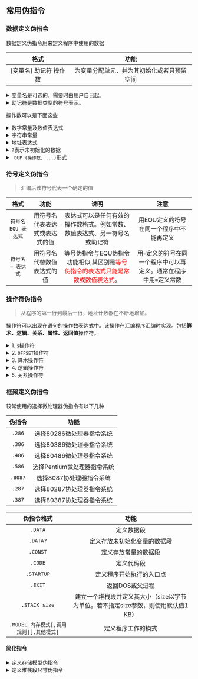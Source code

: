 ## 常用伪指令



### 数据定义伪指令

数据定义伪指令用来定义程序中使用的数据

| 格式 | 功能 | 
| :--: | :--: |
| [变量名] 助记符 操作数 | 为变量分配单元，并为其初始化或者只预留空间 |

<details>
<summary>变量名是可选的，需要时由用户自己起。</summary>

- 它是该数据区的符号地址，
- 也是其中第一个数据项的偏移量。
- 程序通过变量名引用其中的数据。
</details>

<details>
<summary>助记符是数据类型的符号表示。</summary>

| 助记符 | 数据类型 | 一个数据项字节数 |
| :----: | :------: | :--------------: |
|  DB *BYTE*  | 字节型 |         1          |
|  DW *WORD*  | 字型 |         2          |
|  DD *DWORD*  | 双字型 |         4          |
|  DQ *QWORD*  | 四字型 |         8          |
|  DF *FWORD*  | 六字节型 |         6          |
|  DT *TBYTE*  | 10字节型 |         10          |

注：必须掌握DB、DW、DD

</details>

操作数可以是下面这些

<details>
<summary>数字常量及数值表达式</summary>

操作数可以是数值表达式，数字中若出现字母形式,不区分大小写。如下所示：

- **十进制数** ：以D结尾，汇编语言中缺省值是十进制数，所以D可以省略不写。
- **二进制数** ：以B结尾。例如，10100011B，10100011b。
- **十六进制数** ：以H结尾。例如，12H，12h，0AB56H，0ab56h。
- **八进制数** ：以Q或O（字母）结尾。例如，352Q。

</details>

<details>
<summary>字符串常量</summary>

在汇编语言中字符需要用**单引号括起来**，

- 其值为字符的ASCII值。
- 因为每个字符占用一个字节，所以最好用**DB助记符**定义字符串。
  - 例如，`'A'`的值为41H。`'abc'`的值为616263H。

</details>

<details>
<summary>地址表达式</summary>

操作数可以是地址符号。

- 若只定义符号的偏移量部分，则使用DW助记符。
- 若要定义它的双字长地址指针（既含16位**偏移量**又含**段基址**），则使用DD助记符，
  - 其中低字中存放偏移量，高字中存放段基址。
  - 例如,`VAR DW LAB`语句在汇编后`VAR`中含有`LAB`的偏移量

</details>

<details>
<summary><code>?</code>表示未初始化的数据</summary>

- 在程序中使用`?`为变量预留空间而不赋初值。

</details>

<details>
<summary><code><n> DUP (操作数, ...)</code>形式</summary>

- 若要对某些数据重复多次，可以使用这种格式。
  - 其功能是把`()`中的内容复制n次。
- DUP可以嵌套。

</details>



### 符号定义伪指令

> 汇编后该符号代表一个确定的值

| 格式 | 功能 | 说明 | 注意 |
| :--: | :--: | :--: | :--: |
|  `符号名 EQU 表达式`  | 用符号名代表表达式或表达式的值 | 表达式可以是任何有效的操作数格式。例如常数、数值表达式、另一符号名或助记符 | 用EQU定义的符号在同一个程序中不能再定义 |
|  `符号名 = 表达式`  | 用符号名代替数值表达式的值 | 等号伪指令与EQU伪指令功能相似,其区别是<font color=red>等号伪指令的表达式只能是常数或数值表达式</font>。| 用`=`定义的符号在同一个程序中可以再定义。通常在程序中用`=`定义常数 |

### 操作符伪指令

> 从程序的第一行到最后一行，地址计数器在不断地增加。

操作符可以出现在语句的操作数表达式中。该操作在汇编程序汇编时实现。包括**算术、逻辑、关系、属性、返回值**操作符。



<details>
<summary>1. <code>$</code>操作符</summary>

- `$`操作符用来表示当前语句的偏移量。
- 程序中一般不直接使用`$`的值，而是使用它来计算变量占用的空间

```asm
; 例子
wVar WORD 0102h, 1000, 100*100
BYTESOFWVAR EQU $ - wVar ;值等于6
```

</details>

<details>
<summary>2. <code>OFFSET</code>操作符</summary>

| 格式 | 功能 |
| :--: | :--: |
|  `OFFSET [变量\|标号]`  | OFFSET操作符用来取出变量或标号的地址（在段中的偏移量）。在32位编程环境中，地址是一个32位的数。 |

```asm
; 例子
mov ax, OFFSET wVar ;将wVar的偏移量送入ax
```

</details>

<details>
<summary>3. 算术操作符</summary>

- 算术操作符可以用在**数值表达式**或**地址表达式**中

| 操作符 | 功能 |
| :----: | :--: |
|  `+`  | 加法 |
|  `-`  | 减法 |
|  `*`  | 乘法 |
|  `/`  | 除法 |
|  `MOD`  | 取模 |

```asm
; 例子
X DW 12, 34, 56
CT EQU ($ - X) / 2 ;CT的值为3
MOV CX, CT ;CX的值为3
MOV AX, X ;AX的值为12
ADD AX, X + 2 ;AX的值为46 (12 + 34, 因为是字型，所以加2)
```
</details>

<details>
<summary>4. 逻辑操作符</summary>

| 操作符 | 功能 |
| :----: | :--: |
|  `NOT`  | 按位取反 |
|  `AND`  | 按位与 |
|  `OR`  | 按位或 |
|  `XOR`  | 按位异或 |

```asm
; 例子
PORT EQU 0FH
AND DL, PORT AND 0FEH ; 0FH AND 0FEH = 0EH

; 汇编后我们得到
AND DL, 0EH
```

</details>

<details>
<summary>5. 关系操作符</summary>

| 操作符 | 功能 |
| :----: | :--: |
|  `EQ`  | 等于 |
|  `NE`  | 不等于 |
|  `GT`  | 大于 |
|  `GE`  | 大于等于 |
|  `LT`  | 小于 |
|  `LE`  | 小于等于 |

```asm
; 指令 MOV AL,CH LT 20的汇编结果：
MOV AL, 0FFH ; CH < 20
; 或者
MOV AL, 0 ; CH >= 20
```

</details>


### 框架定义伪指令

较常使用的选择微处理器伪指令有以下几种

| 伪指令 | 功能 |
| :----: | :--: |
|  `.286`  | 选择80286微处理器指令系统 |
|  `.386`  | 选择80386微处理器指令系统 |
|  `.486`  | 选择80486微处理器指令系统 |
|  `.586`  | 选择Pentium微处理器指令系统 |
|  `.8087`  | 选择8087协处理器指令系统 |
|  `.287`  | 选择80287协处理器指令系统 |
|  `.387`  | 选择80387协处理器指令系统 |

| 伪指令格式 | 功能 |
| :----: | :--: |
| `.DATA` | 定义数据段 |
| `.DATA?` | 定义存放未初始化变量的数据段 |
| `.CONST` | 定义存放常量的数据段 |
| `.CODE` | 定义代码段 |
| `.STARTUP` | 定义程序开始执行的入口点 |
| `.EXIT` | 返回DOS或父进程 |
| `.STACK size` | 建立一个堆栈段并定义其大小（size以字节为单位。若不指定size参数，则使用默认值1 KB） |
| `.MODEL 内存模式[,调用规则][,其他模式]` | 定义程序工作的模式 |


#### 简化指令

<details>
<summary>定义存储模型伪指令</summary>

| 常用格式 | 功能 |
| :----: | :--: |
| `.model 存储模型` | 定义存储模型 |

常用的存储模型有：

| 存储模型 | 功能 |
| :----: | :--: |
| `TINY` | 所有代码和数据放置在一个段中 |
| `SMALL` | 所有代码在一个段内,所有数据在另一个段 |
| `MEDIUM` | 代码放置在多个段内。数据限制在一个段 |
| `COMPACT` | 代码在一个段内，数据可以在多个段内 |
| `LARGE` | 代码和数据被放置在多个段内 |
| `HUGE` | 单个数据项可以超过64K,其它同LARGE模型 |
| `FLAT` | 与TINY模型类似，所有代码和数据放置在一个段中。TINY模型的段是16位，FLAT32位 |

</details>

<details>
<summary>定义堆栈段尺寸伪指令</summary>

| 常用格式 | 功能 | 说明 |
| :----: | :--: | :--: |
| `.stack size` | 建立一个堆栈段并定义其大小 | 若不指定size参数，则使用缺省值1KB |

</details>